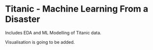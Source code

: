 # Titanic - Machine Learning From a Disaster

Includes EDA and ML Modelling of Titanic data.

Visualisation is going to be added.
